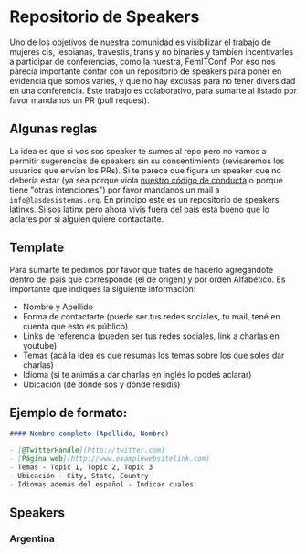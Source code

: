 # Repositorio de Speakers
Uno de los objetivos de nuestra comunidad es visibilizar el trabajo de mujeres cis, lesbianas, travestis, trans y no binaries y tambíen incentivarles a participar de conferencias, como la nuestra, FemITConf. Por eso nos parecía importante contar con un repositorio de speakers para poner en evidencia que somos varies, y que no hay excusas para no tener diversidad en una conferencia.
Este trabajo es colaborativo, para sumarte al listado por favor mandanos un PR (pull request).

## Algunas reglas 

La idea es que si vos sos speaker te sumes al repo pero no vamos a permitir sugerencias de speakers sin su consentimiento (revisaremos los usuarios que envían los PRs).
Si te parece que figura un speaker que no debería estar (ya sea porque viola [nuestro código de conducta](https://github.com/lasdesistemas/codigo-de-conducta) o porque tiene "otras intenciones") por favor mandanos un mail a `info@lasdesistemas.org`.
En principo este es un repositorio de speakers latinxs. Si sos latinx pero ahora vivís fuera del país está bueno que lo aclares por si alguien quiere contactarte.

## Template
Para sumarte te pedimos por favor que trates de hacerlo agregándote dentro del país que corresponde (el de origen) y por orden Alfabético.
Es importante que indiques la siguiente información:
- Nombre y Apellido
- Forma de contactarte (puede ser tus redes sociales, tu mail, tené en cuenta que esto es público)
- Links de referencia (pueden ser tus redes sociales, link a charlas en youtube)
- Temas (acá la idea es que resumas los temas sobre los que soles dar charlas)
- Idioma (si te animás a dar charlas en inglés lo podeś aclarar)
- Ubicación (de dónde sos y dónde residís)

## Ejemplo de formato:

```markdown
#### Nombre completo (Apellido, Nombre)

- [@TwitterHandle](http://twitter.com)
- [Página web](http://www.examplewebsitelink.com)
- Temas - Topic 1, Topic 2, Topic 3
- Ubicación - City, State, Country
- Idiomas además del español - Indicar cuales
```

## Speakers

### Argentina


